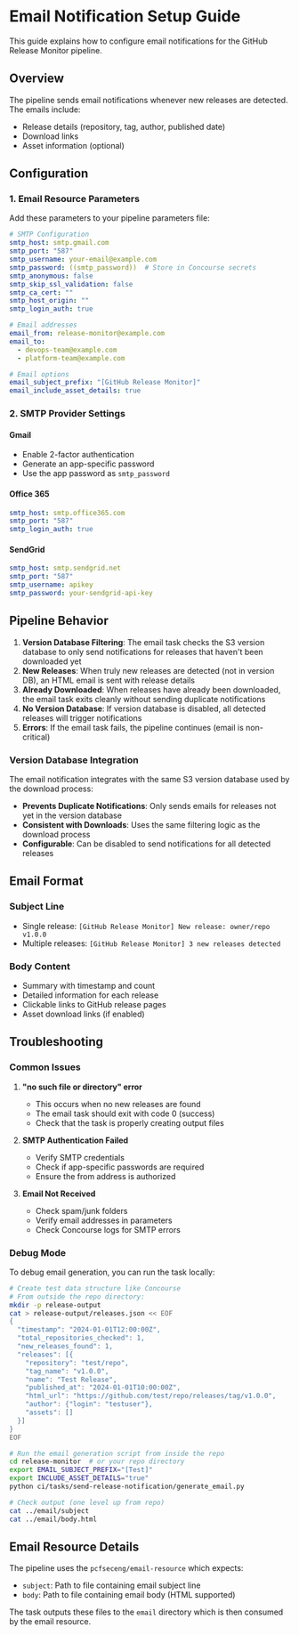# Email Notification Setup Guide

This guide explains how to configure email notifications for the GitHub Release Monitor pipeline.

## Overview

The pipeline sends email notifications whenever new releases are detected. The emails include:
- Release details (repository, tag, author, published date)
- Download links
- Asset information (optional)

## Configuration

### 1. Email Resource Parameters

Add these parameters to your pipeline parameters file:

```yaml
# SMTP Configuration
smtp_host: smtp.gmail.com
smtp_port: "587"
smtp_username: your-email@example.com
smtp_password: ((smtp_password))  # Store in Concourse secrets
smtp_anonymous: false
smtp_skip_ssl_validation: false
smtp_ca_cert: ""
smtp_host_origin: ""
smtp_login_auth: true

# Email addresses
email_from: release-monitor@example.com
email_to: 
  - devops-team@example.com
  - platform-team@example.com

# Email options
email_subject_prefix: "[GitHub Release Monitor]"
email_include_asset_details: true
```

### 2. SMTP Provider Settings

#### Gmail
- Enable 2-factor authentication
- Generate an app-specific password
- Use the app password as `smtp_password`

#### Office 365
```yaml
smtp_host: smtp.office365.com
smtp_port: "587"
smtp_login_auth: true
```

#### SendGrid
```yaml
smtp_host: smtp.sendgrid.net
smtp_port: "587"
smtp_username: apikey
smtp_password: your-sendgrid-api-key
```

## Pipeline Behavior

1. **Version Database Filtering**: The email task checks the S3 version database to only send notifications for releases that haven't been downloaded yet
2. **New Releases**: When truly new releases are detected (not in version DB), an HTML email is sent with release details
3. **Already Downloaded**: When releases have already been downloaded, the email task exits cleanly without sending duplicate notifications
4. **No Version Database**: If version database is disabled, all detected releases will trigger notifications
5. **Errors**: If the email task fails, the pipeline continues (email is non-critical)

### Version Database Integration

The email notification integrates with the same S3 version database used by the download process:

- **Prevents Duplicate Notifications**: Only sends emails for releases not yet in the version database
- **Consistent with Downloads**: Uses the same filtering logic as the download process
- **Configurable**: Can be disabled to send notifications for all detected releases

## Email Format

### Subject Line
- Single release: `[GitHub Release Monitor] New release: owner/repo v1.0.0`
- Multiple releases: `[GitHub Release Monitor] 3 new releases detected`

### Body Content
- Summary with timestamp and count
- Detailed information for each release
- Clickable links to GitHub release pages
- Asset download links (if enabled)

## Troubleshooting

### Common Issues

1. **"no such file or directory" error**
   - This occurs when no new releases are found
   - The email task should exit with code 0 (success)
   - Check that the task is properly creating output files

2. **SMTP Authentication Failed**
   - Verify SMTP credentials
   - Check if app-specific passwords are required
   - Ensure the from address is authorized

3. **Email Not Received**
   - Check spam/junk folders
   - Verify email addresses in parameters
   - Check Concourse logs for SMTP errors

### Debug Mode

To debug email generation, you can run the task locally:

```bash
# Create test data structure like Concourse
# From outside the repo directory:
mkdir -p release-output
cat > release-output/releases.json << EOF
{
  "timestamp": "2024-01-01T12:00:00Z",
  "total_repositories_checked": 1,
  "new_releases_found": 1,
  "releases": [{
    "repository": "test/repo",
    "tag_name": "v1.0.0",
    "name": "Test Release",
    "published_at": "2024-01-01T10:00:00Z",
    "html_url": "https://github.com/test/repo/releases/tag/v1.0.0",
    "author": {"login": "testuser"},
    "assets": []
  }]
}
EOF

# Run the email generation script from inside the repo
cd release-monitor  # or your repo directory
export EMAIL_SUBJECT_PREFIX="[Test]"
export INCLUDE_ASSET_DETAILS="true"
python ci/tasks/send-release-notification/generate_email.py

# Check output (one level up from repo)
cat ../email/subject
cat ../email/body.html
```

## Email Resource Details

The pipeline uses the `pcfseceng/email-resource` which expects:
- `subject`: Path to file containing email subject line
- `body`: Path to file containing email body (HTML supported)

The task outputs these files to the `email` directory which is then consumed by the email resource.
